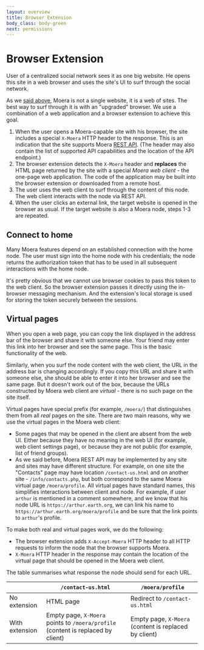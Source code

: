 ```yaml
---
layout: overview
title: Browser Extension
body_class: body-green
next: permissions
---
```


# Browser Extension

User of a centralized social network sees it as one big website. He
opens this site in a web browser and uses the site's UI to surf through
the social network.

As we [said above][1], Moera is not a single website, it is a web of
sites. The best way to surf through it is with an "upgraded" browser. We
use a combination of a web application and a browser extension to
achieve this goal.

1. When the user opens a Moera-capable site with his browser, the site
   includes a special `X-Moera` HTTP header to the response. This is an
   indication that the site supports Moera [REST API][1]. (The header
   may also contain the list of supported API capabilities and the
   location of the API endpoint.)
2. The browser extension detects the `X-Moera` header and **replaces**
   the HTML page returned by the site with a special *Moera web client*
   \- the one-page web application. The code of the application may be
   built into the browser extension or downloaded from a remote host.
3. The user uses the web client to surf through the content of this
   node. The web client interacts with the node via REST API.
4. When the user clicks an external link, the target website is opened
   in the browser as usual. If the target website is also a Moera node,
   steps 1-3 are repeated.

## Connect to home

Many Moera features depend on an established connection with the home
node. The user must sign into the home node with his credentials; the
node returns the authorization token that has to be used in all
subsequent interactions with the home node.

It's pretty obvious that we cannot use browser cookies to pass this
token to the web client. So the browser extension passes it directly
using the in-browser messaging mechanism. And the extension's local
storage is used for storing the token securely between the sessions.

## Virtual pages

When you open a web page, you can copy the link displayed in the address
bar of the browser and share it with someone else. Your friend may enter
this link into her browser and see the same page. This is the basic
functionality of the web.

Similarly, when you surf the node content with the web client, the URL
in the address bar is changing accordingly. If you copy this URL and
share it with someone else, she should be able to enter it into her
browser and see the same page. But it doesn't work out of the box,
because the URLs constructed by Moera web client are *virtual* - there
is no such page on the site itself.

Virtual pages have special prefix (for example, `/moera/`) that
distinguishes them from all *real* pages on the site. There are two main
reasons, why we use the virtual pages in the Moera web client:

* Some pages that may be opened in the client are absent from the web
  UI. Either because they have no meaning in the web UI (for example,
  web client settings page), or because they are not public (for
  example, list of friend groups).
* As we said before, Moera REST API may be implemented by any site and
  sites may have different structure. For example, on one site the
  "Contacts" page may have location `/contact-us.html` and on another
  site - `/info/contacts.php`, but both correspond to the same Moera
  virtual page `/moera/profile`. All virtual pages have standard names,
  this simplifies interactions between client and node. For example, if
  user `arthur` is mentioned in a comment somewhere, and we know that
  his node URL is `https://arthur.earth.org`, we can link his name to
  `https://arthur.earth.org/moera/profile` and be sure that the link
  points to `arthur`'s profile.

To make both real and virtual pages work, we do the following:

* The browser extension adds `X-Accept-Moera` HTTP header to all HTTP
  requests to inform the node that the browser supports Moera.
* `X-Moera` HTTP header in the response may contain the location of the
  virtual page that should be opened in the Moera web client.

The table summarises what response the node should send for each URL.

<table class="table table-bordered">
  <thead>
    <tr>
      <th>&nbsp;</th>
      <th><code class="highlighter-rouge">/contact-us.html</code></th>
      <th><code class="highlighter-rouge">/moera/profile</code></th>
    </tr>
  </thead>
  <tbody>
    <tr>
      <td>No extension</td>
      <td>HTML page</td>
      <td>Redirect to <code class="highlighter-rouge">/contact-us.html</code></td>
    </tr>
    <tr>
      <td>With extension</td>
      <td>Empty page, <code class="highlighter-rouge">X-Moera</code> points to <code class="highlighter-rouge">/moera/profile</code> (content is replaced by client)</td>
      <td>Empty page, <code class="highlighter-rouge">X-Moera</code> (content is replaced by client)</td>
    </tr>
  </tbody>
</table>

[1]: /overview/node.html
